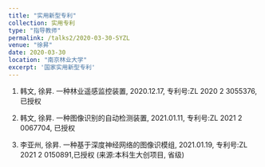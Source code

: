 ```yaml
---
title: "实用新型专利"
collection: 实用专利
type: "指导教师"
permalink: /talks2/2020-03-30-SYZL
venue: "徐昇"
date: 2020-03-30
location: "南京林业大学"
excerpt: '国家实用新型专利'
---
```


1. 韩文, 徐昇. 一种林业遥感监控装置, 2020.12.17, 专利号:ZL 2020 2 3055376, 已授权 

1. 韩文, 徐昇. 一种图像识别的自动检测装置, 2021.01.11, 专利号:ZL 2021 2 0067704, 已授权 

1. 李亚州, 徐昇. 一种基于深度神经网络的图像识模组, 2021.01.19, 专利号:ZL 2021 2 0150891,已授权 (来源:本科生大创项目, 省级)




